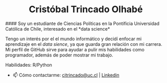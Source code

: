 <h1><center> Cristóbal Trincado Olhabé </h1></center>
#### Soy un estudiante de Ciencias Políticas en la Pontificia Universidad Católica de Chile, interesado en el *data science*

Tengo un interés por el el mundo informático y decidí enfocar mi aprendizaje en el *data sience*, ya que guarda gran relación con mi carrera. Mi perfil de GitHub sirve para ayudar a pulir mis habilidades como programador, además de poder mostrar mi trabajo. 

Habilidades: R/Python

- 📫 Cómo contactarme: citrincado@uc.cl | [Linkedin](https://www.linkedin.com/in/crist%C3%B3bal-trincado-olhab%C3%A9-935a0522a/)



